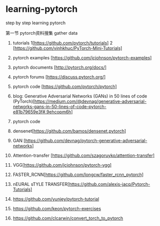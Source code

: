 # learning-pytorch
step by step learning pytorch 

第一节 pytorch资料搜集  gather data 

1. tutorials   1[https://github.com/pytorch/tutorials]  2 [https://github.com/vinhkhuc/PyTorch-Mini-Tutorials]
2. pytorch examples  [https://github.com/jcjohnson/pytorch-examples]
3. pytorch documents  [http://pytorch.org/docs/]
4. pytorch forums [https://discuss.pytorch.org/]
5. pytorch code  [https://github.com/pytorch/pytorch]
6. blog: Generative Adversarial Networks (GANs) in 50 lines of code (PyTorch)[https://medium.com/@devnag/generative-adversarial-networks-gans-in-50-lines-of-code-pytorch-e81b79659e3f#.9ehcopm6h]

7. pytorch code
8. densenet[https://github.com/bamos/densenet.pytorch]
9. GAN [https://github.com/devnag/pytorch-generative-adversarial-networks]
10. Attention-transfer [https://github.com/szagoruyko/attention-transfer]
11. VGG[https://github.com/jcjohnson/pytorch-vgg]
12. FASTER_RCNN[https://github.com/longcw/faster_rcnn_pytorch]
13. nEURAL sTYLE TRANSFER[https://github.com/alexis-jacq/Pytorch-Tutorials]

14. https://github.com/yunjey/pytorch-tutorial

15. https://github.com/keon/pytorch-exercises

16. https://github.com/clcarwin/convert_torch_to_pytorch
   
   



   
